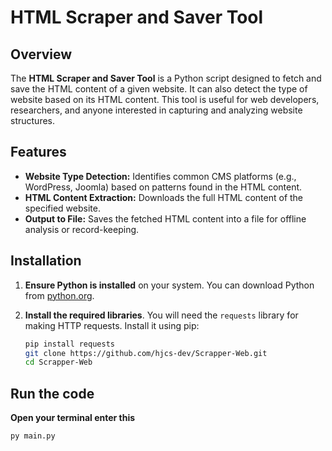 # HTML Scraper and Saver Tool

## Overview

The **HTML Scraper and Saver Tool** is a Python script designed to fetch and save the HTML content of a given website. It can also detect the type of website based on its HTML content. This tool is useful for web developers, researchers, and anyone interested in capturing and analyzing website structures.

## Features

- **Website Type Detection:** Identifies common CMS platforms (e.g., WordPress, Joomla) based on patterns found in the HTML content.
- **HTML Content Extraction:** Downloads the full HTML content of the specified website.
- **Output to File:** Saves the fetched HTML content into a file for offline analysis or record-keeping.

## Installation

1. **Ensure Python is installed** on your system. You can download Python from [python.org](https://www.python.org/).

2. **Install the required libraries**. You will need the `requests` library for making HTTP requests. Install it using pip:
   ```sh
   pip install requests
   git clone https://github.com/hjcs-dev/Scrapper-Web.git
   cd Scrapper-Web
   
## Run the code

**Open your terminal enter this**
```sh
py main.py

